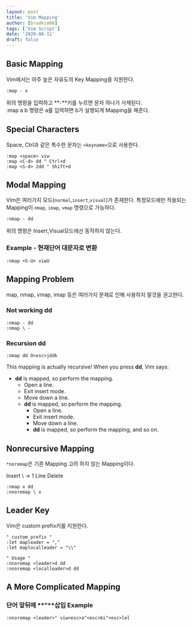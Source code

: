 ```yaml
---
layout: post
title: 'Vim Mapping'
author: [bradkim06]
tags: ['Vim Script']
date: '2020-08-11'
draft: false
---
```


Basic Mapping
---
Vim에서는 아주 높은 자유도의 Key Mapping을 지원한다.

```vim
:map - x
```

위의 명령을 입력하고 **-**키를 누르면 문자 하나가 삭제된다.  
:map a b 명령은 a를 입력하면 b가 실행되게 Mapping을 해준다.

Special Characters
---
Space, Ctrl과 같은 특수한 문자는 `<keyname>`으로 사용한다.

```vim
:map <space> viw
:map <C-d> dd " Ctrl+d
:map <S-d> 2dd " Shift+d
```

Modal Mapping
---
Vim은 여러가지 모드(`normal`,`insert`,`visual`)가 존재한다.
특정모드에만 적용되는 Mapping이 `nmap`, `imap`, `vmap` 명령으로 가능하다.

```
:nmap - dd
```

위의 명령은 Insert,Visual모드에선 동작하지 않는다.


### Example - 현재단어 대문자로 변환

```vim
:nmap <S-U> viwU
```

Mapping Problem
---
map, nmap, vmap, imap 등은 여러가지 문제로 인해 사용하지 말것을 권고한다.

### Not working **dd**
```vim
:nmap - dd
:nmap \ -
```

### Recursion **dd**
```vim
:nmap dd O<esc>jddk
```

This mapping is actually recursive! When you press **dd**, Vim says:

- **dd** is mapped, so perform the mapping.
  - Open a line.
  - Exit insert mode.
  - Move down a line.
  - **dd** is mapped, so perform the mapping.
      - Open a line.
      - Exit insert mode.
      - Move down a line.
      - **dd** is mapped, so perform the mapping, and so on.

Nonrecursive Mapping
---
`*noremap`은 기존 Mapping 고려 하지 않는 Mapping이다.

Insert \ -> 1 Line Delete
```vim
:nmap x dd
:nnoremap \ x
```

Leader Key
---
Vim은 custom prefix키를 지원한다.

```vim
" custom prefix "
:let mapleader = ","
:let maplocalleader = "\\"

" Usage "
:nnoremap <leader>d dd
:nnoremap <localleader>d dd
```

A More Complicated Mapping
---

### 단어 앞뒤에 **"**삽입 Example

```
:nnoremap <leader>" viw<esc>a"<esc>bi"<esc>lel
```
